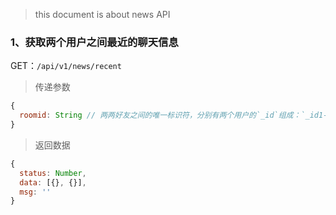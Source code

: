 
> this document is about news API

### 1、获取两个用户之间最近的聊天信息

GET：`/api/v1/news/recent`

> 传递参数

```JavaScript
{
  roomid: String // 两两好友之间的唯一标识符，分别有两个用户的`_id`组成：`_id1-_id2`
}
```
> 返回数据
```javascript
{
  status: Number,
  data: [{}, {}],
  msg: ''
}
```